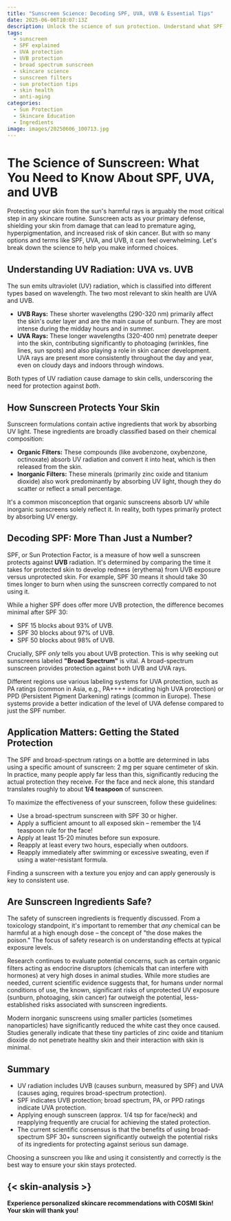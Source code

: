 ```yaml
---
title: "Sunscreen Science: Decoding SPF, UVA, UVB & Essential Tips"
date: 2025-06-06T10:07:13Z
description: Unlock the science of sun protection. Understand what SPF, UVA, and UVB mean, how sunscreens work, and how to choose and use them effectively.
tags:
  - sunscreen
  - SPF explained
  - UVA protection
  - UVB protection
  - broad spectrum sunscreen
  - skincare science
  - sunscreen filters
  - sun protection tips
  - skin health
  - anti-aging
categories:
  - Sun Protection
  - Skincare Education
  - Ingredients
image: images/20250606_100713.jpg
---
```


# The Science of Sunscreen: What You Need to Know About SPF, UVA, and UVB

Protecting your skin from the sun's harmful rays is arguably the most critical step in any skincare routine. Sunscreen acts as your primary defense, shielding your skin from damage that can lead to premature aging, hyperpigmentation, and increased risk of skin cancer. But with so many options and terms like SPF, UVA, and UVB, it can feel overwhelming. Let's break down the science to help you make informed choices.

## Understanding UV Radiation: UVA vs. UVB

The sun emits ultraviolet (UV) radiation, which is classified into different types based on wavelength. The two most relevant to skin health are UVA and UVB.

*   **UVB Rays:** These shorter wavelengths (290-320 nm) primarily affect the skin's outer layer and are the main cause of sunburn. They are most intense during the midday hours and in summer.
*   **UVA Rays:** These longer wavelengths (320-400 nm) penetrate deeper into the skin, contributing significantly to photoaging (wrinkles, fine lines, sun spots) and also playing a role in skin cancer development. UVA rays are present more consistently throughout the day and year, even on cloudy days and indoors through windows.

Both types of UV radiation cause damage to skin cells, underscoring the need for protection against *both*.

## How Sunscreen Protects Your Skin

Sunscreen formulations contain active ingredients that work by absorbing UV light. These ingredients are broadly classified based on their chemical composition:

*   **Organic Filters:** These compounds (like avobenzone, oxybenzone, octinoxate) absorb UV radiation and convert it into heat, which is then released from the skin.
*   **Inorganic Filters:** These minerals (primarily zinc oxide and titanium dioxide) also work predominantly by absorbing UV light, though they do scatter or reflect a small percentage.

It's a common misconception that organic sunscreens absorb UV while inorganic sunscreens solely reflect it. In reality, both types primarily protect by absorbing UV energy.

## Decoding SPF: More Than Just a Number?

SPF, or Sun Protection Factor, is a measure of how well a sunscreen protects against **UVB** radiation. It's determined by comparing the time it takes for protected skin to develop redness (erythema) from UVB exposure versus unprotected skin. For example, SPF 30 means it should take 30 times longer to burn when using the sunscreen correctly compared to not using it.

While a higher SPF does offer more UVB protection, the difference becomes minimal after SPF 30:

*   SPF 15 blocks about 93% of UVB.
*   SPF 30 blocks about 97% of UVB.
*   SPF 50 blocks about 98% of UVB.

Crucially, SPF *only* tells you about UVB protection. This is why seeking out sunscreens labeled **"Broad Spectrum"** is vital. A broad-spectrum sunscreen provides protection against both UVB and UVA rays.

Different regions use various labeling systems for UVA protection, such as PA ratings (common in Asia, e.g., PA++++ indicating high UVA protection) or PPD (Persistent Pigment Darkening) ratings (common in Europe). These systems provide a better indication of the level of UVA defense compared to just the SPF number.

## Application Matters: Getting the Stated Protection

The SPF and broad-spectrum ratings on a bottle are determined in labs using a specific amount of sunscreen: 2 mg per square centimeter of skin. In practice, many people apply far less than this, significantly reducing the actual protection they receive. For the face and neck alone, this standard translates roughly to about **1/4 teaspoon** of sunscreen.

To maximize the effectiveness of your sunscreen, follow these guidelines:

*   Use a broad-spectrum sunscreen with SPF 30 or higher.
*   Apply a sufficient amount to all exposed skin – remember the 1/4 teaspoon rule for the face!
*   Apply at least 15-20 minutes before sun exposure.
*   Reapply at least every two hours, especially when outdoors.
*   Reapply immediately after swimming or excessive sweating, even if using a water-resistant formula.

Finding a sunscreen with a texture you enjoy and can apply generously is key to consistent use.

## Are Sunscreen Ingredients Safe?

The safety of sunscreen ingredients is frequently discussed. From a toxicology standpoint, it's important to remember that *any* chemical can be harmful at a high enough dose – the concept of "the dose makes the poison." The focus of safety research is on understanding effects at typical exposure levels.

Research continues to evaluate potential concerns, such as certain organic filters acting as endocrine disruptors (chemicals that can interfere with hormones) at very high doses in animal studies. While more studies are needed, current scientific evidence suggests that, for humans under normal conditions of use, the known, significant risks of unprotected UV exposure (sunburn, photoaging, skin cancer) far outweigh the potential, less-established risks associated with sunscreen ingredients.

Modern inorganic sunscreens using smaller particles (sometimes nanoparticles) have significantly reduced the white cast they once caused. Studies generally indicate that these tiny particles of zinc oxide and titanium dioxide do not penetrate healthy skin and their interaction with skin is minimal.

## Summary

*   UV radiation includes UVB (causes sunburn, measured by SPF) and UVA (causes aging, requires broad-spectrum protection).
*   SPF indicates UVB protection; broad spectrum, PA, or PPD ratings indicate UVA protection.
*   Applying enough sunscreen (approx. 1/4 tsp for face/neck) and reapplying frequently are crucial for achieving the stated protection.
*   The current scientific consensus is that the benefits of using broad-spectrum SPF 30+ sunscreen significantly outweigh the potential risks of its ingredients for protecting against serious sun damage.

Choosing a sunscreen you like and using it consistently and correctly is the best way to ensure your skin stays protected.

{< skin-analysis >}
---  
**Experience personalized skincare recommendations with COSMI Skin! Your skin will thank you!**
